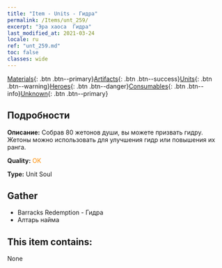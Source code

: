 ```yaml
---
title: "Item - Units - Гидра"
permalink: /Items/unt_259/
excerpt: "Эра хаоса  Гидра"
last_modified_at: 2021-03-24
locale: ru
ref: "unt_259.md"
toc: false
classes: wide
---
```

 [Materials](/ru/Items/){: .btn .btn--primary}[Artifacts](/ru/Items/Artifacts/){: .btn .btn--success}[Units](/ru/Items/Units/){: .btn .btn--warning}[Heroes](/ru/Items/Heroes/){: .btn .btn--danger}[Consumables](/ru/Items/Consumables/){: .btn .btn--info}[Unknown](/ru/Items/Unknown/){: .btn .btn--primary}

## Подробности
 **Описание:** Собрав 80 жетонов души, вы можете призвать гидру. Жетоны можно использовать для улучшения гидр или повышения их ранга.

 **Quality:** <span style="color: #FF8C00">OK</span>

 **Type:** Unit Soul

## Gather

*    Barracks Redemption - Гидра 
*    Алтарь найма 

## This item contains:

  None

